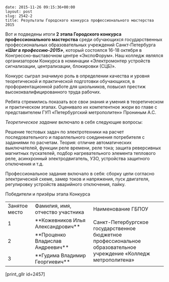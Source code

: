 ```
date: 2015-11-26 09:15:36+00:00
layout: post
slug: 2542-2
title: Результаты Городского конкурса профессионального мастерства 2015
```



Вот и подведены итоги **2 этапа Городского конкурса профессионального мастерства** среди обучающихся государственных профессиональных образовательных учреждений Санкт-Петербурга **_«Шаг в профессию-2015»_**, который состоялся 16-18 октября в Конгрессно-выставочном центре «ЭкспоФорум». Наш колледж являлся организатором Конкурса в номинации «Электромонтер устройств сигнализации, централизации, блокировки (СЦБ)».

Конкурс сыграл значимую роль в определении качества и уровня теоретической и практической подготовки обучающихся, в профориентационной работе для школьников, повысил престиж высококвалифицированного труда рабочих.

Ребята стремились показать все свои знания и умения в теоретическом и практическом этапах. Оценивало их компетентное жюри во главе с представителем ГУП «Петербургский метрополитен» Прониным А.С.

_Теоретическое задание_ включало в себя следующие вопросы:

Решение тестовых задач по электротехники на расчет последовательного и параллельного соединения потребителя с заданиями по расчетам. Теория: отличие автоматических выключателей, функции реле времени, реле тока; защита реверсивных магнитных пускателей, подбор нагревательного элемента теплового реле, асинхронный электродвигатель, УЗО, устройства защитного отключения и т.д.

Профессиональное задание включало в себя: сборку цепи согласно электрической схеме, замер токов и напряжения, пуск двигателя, регулировку устройств аварийного отключения, пайку.


Победители и призёры этапа Конкурса



<table >
<tbody >
<tr >

<td width="89" >Занятое место
</td>

<td width="234" >Фамилия, имя, отчество участника
</td>

<td width="305" >Наименование ГБПОУ
</td>
</tr>
<tr >

<td width="89" >1
</td>

<td width="234" >**Кожевников Илья Александрович**
</td>

<td width="305" rowspan="3" >Санкт-Петербургское государственное бюджетное профессиональное образовательное учреждение «Колледж метрополитена»
</td>
</tr>
<tr >

<td width="89" >2
</td>

<td width="234" >**Проценко Владислав Андреевич**
</td>
</tr>
<tr >

<td width="89" >3
</td>

<td width="234" >**Гудима Владимир Георгиевич**
</td>
</tr>
</tbody>
</table>


[print_gllr id=2457]
